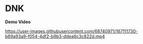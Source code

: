 # DNK

**Demo Video**

https://user-images.githubusercontent.com/68740971/167111730-b69a93a9-f054-4df2-b9b3-ddea6c3c822d.mp4

